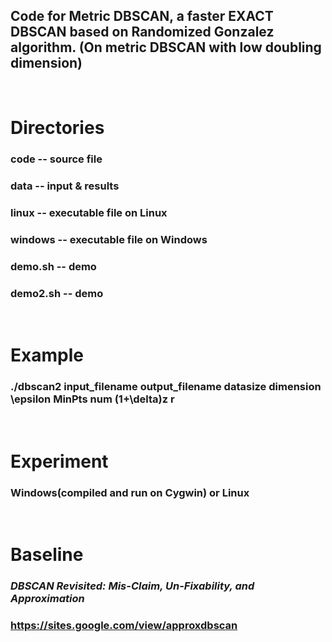 ## Code for Metric DBSCAN, a faster EXACT DBSCAN based on Randomized Gonzalez algorithm. (On metric DBSCAN with low doubling dimension)

<br>

# Directories
### code -- source file
### data -- input & results
### linux -- executable file on Linux
### windows -- executable file on Windows
### demo.sh -- demo
### demo2.sh -- demo

<br>

# Example
### ./dbscan2 input_filename output_filename datasize dimension \epsilon MinPts num (1+\delta)z r

<br>

# Experiment 
### Windows(compiled and run on Cygwin) or Linux

<br>

# Baseline 
### *DBSCAN Revisited: Mis-Claim, Un-Fixability, and Approximation*
### https://sites.google.com/view/approxdbscan